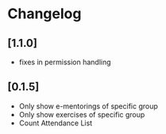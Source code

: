 # Changelog
## [1.1.0]
* fixes in permission handling
## [0.1.5]
* Only show e-mentorings of specific group
* Only show exercises of specific group
* Count Attendance List
